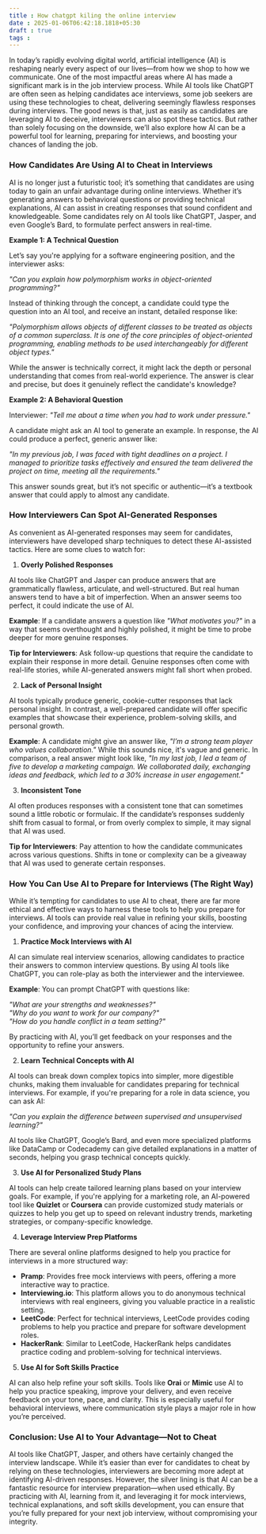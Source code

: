 ```yaml
---
title : How chatgpt kiling the online interview
date : 2025-01-06T06:42:18.1818+05:30
draft : true
tags : 
---
```


In today’s rapidly evolving digital world, artificial intelligence (AI) is reshaping nearly every aspect of our lives—from how we shop to how we communicate. One of the most impactful areas where AI has made a significant mark is in the job interview process. While AI tools like ChatGPT are often seen as helping candidates ace interviews, some job seekers are using these technologies to cheat, delivering seemingly flawless responses during interviews. The good news is that, just as easily as candidates are leveraging AI to deceive, interviewers can also spot these tactics. But rather than solely focusing on the downside, we’ll also explore how AI can be a powerful tool for learning, preparing for interviews, and boosting your chances of landing the job.

### **How Candidates Are Using AI to Cheat in Interviews**

AI is no longer just a futuristic tool; it’s something that candidates are using today to gain an unfair advantage during online interviews. Whether it’s generating answers to behavioral questions or providing technical explanations, AI can assist in creating responses that sound confident and knowledgeable. Some candidates rely on AI tools like ChatGPT, Jasper, and even Google’s Bard, to formulate perfect answers in real-time.

**Example 1: A Technical Question**

Let’s say you're applying for a software engineering position, and the interviewer asks:

_"Can you explain how polymorphism works in object-oriented programming?"_

Instead of thinking through the concept, a candidate could type the question into an AI tool, and receive an instant, detailed response like:

_"Polymorphism allows objects of different classes to be treated as objects of a common superclass. It is one of the core principles of object-oriented programming, enabling methods to be used interchangeably for different object types."_

While the answer is technically correct, it might lack the depth or personal understanding that comes from real-world experience. The answer is clear and precise, but does it genuinely reflect the candidate's knowledge?

**Example 2: A Behavioral Question**

Interviewer: _"Tell me about a time when you had to work under pressure."_

A candidate might ask an AI tool to generate an example. In response, the AI could produce a perfect, generic answer like:

_"In my previous job, I was faced with tight deadlines on a project. I managed to prioritize tasks effectively and ensured the team delivered the project on time, meeting all the requirements."_

This answer sounds great, but it’s not specific or authentic—it’s a textbook answer that could apply to almost any candidate.

### **How Interviewers Can Spot AI-Generated Responses**

As convenient as AI-generated responses may seem for candidates, interviewers have developed sharp techniques to detect these AI-assisted tactics. Here are some clues to watch for:

1. **Overly Polished Responses**

AI tools like ChatGPT and Jasper can produce answers that are grammatically flawless, articulate, and well-structured. But real human answers tend to have a bit of imperfection. When an answer seems too perfect, it could indicate the use of AI.

**Example**: If a candidate answers a question like _"What motivates you?"_ in a way that seems overthought and highly polished, it might be time to probe deeper for more genuine responses.

**Tip for Interviewers**: Ask follow-up questions that require the candidate to explain their response in more detail. Genuine responses often come with real-life stories, while AI-generated answers might fall short when probed.

2. **Lack of Personal Insight**

AI tools typically produce generic, cookie-cutter responses that lack personal insight. In contrast, a well-prepared candidate will offer specific examples that showcase their experience, problem-solving skills, and personal growth.

**Example**: A candidate might give an answer like, _"I’m a strong team player who values collaboration."_ While this sounds nice, it's vague and generic. In comparison, a real answer might look like, _"In my last job, I led a team of five to develop a marketing campaign. We collaborated daily, exchanging ideas and feedback, which led to a 30% increase in user engagement."_

3. **Inconsistent Tone**

AI often produces responses with a consistent tone that can sometimes sound a little robotic or formulaic. If the candidate’s responses suddenly shift from casual to formal, or from overly complex to simple, it may signal that AI was used.

**Tip for Interviewers**: Pay attention to how the candidate communicates across various questions. Shifts in tone or complexity can be a giveaway that AI was used to generate certain responses.

### **How You Can Use AI to Prepare for Interviews (The Right Way)**

While it’s tempting for candidates to use AI to cheat, there are far more ethical and effective ways to harness these tools to help you prepare for interviews. AI tools can provide real value in refining your skills, boosting your confidence, and improving your chances of acing the interview.

1. **Practice Mock Interviews with AI**

AI can simulate real interview scenarios, allowing candidates to practice their answers to common interview questions. By using AI tools like ChatGPT, you can role-play as both the interviewer and the interviewee.

**Example**: You can prompt ChatGPT with questions like:

_"What are your strengths and weaknesses?"_  
_"Why do you want to work for our company?"_  
_"How do you handle conflict in a team setting?"_

By practicing with AI, you’ll get feedback on your responses and the opportunity to refine your answers.

2. **Learn Technical Concepts with AI**

AI tools can break down complex topics into simpler, more digestible chunks, making them invaluable for candidates preparing for technical interviews. For example, if you're preparing for a role in data science, you can ask AI:

_"Can you explain the difference between supervised and unsupervised learning?"_

AI tools like ChatGPT, Google’s Bard, and even more specialized platforms like DataCamp or Codecademy can give detailed explanations in a matter of seconds, helping you grasp technical concepts quickly.

3. **Use AI for Personalized Study Plans**

AI tools can help create tailored learning plans based on your interview goals. For example, if you're applying for a marketing role, an AI-powered tool like **Quizlet** or **Coursera** can provide customized study materials or quizzes to help you get up to speed on relevant industry trends, marketing strategies, or company-specific knowledge.

4. **Leverage Interview Prep Platforms**

There are several online platforms designed to help you practice for interviews in a more structured way:

- **Pramp**: Provides free mock interviews with peers, offering a more interactive way to practice.
- **Interviewing.io**: This platform allows you to do anonymous technical interviews with real engineers, giving you valuable practice in a realistic setting.
- **LeetCode**: Perfect for technical interviews, LeetCode provides coding problems to help you practice and prepare for software development roles.
- **HackerRank**: Similar to LeetCode, HackerRank helps candidates practice coding and problem-solving for technical interviews.

5. **Use AI for Soft Skills Practice**

AI can also help refine your soft skills. Tools like **Orai** or **Mimic** use AI to help you practice speaking, improve your delivery, and even receive feedback on your tone, pace, and clarity. This is especially useful for behavioral interviews, where communication style plays a major role in how you’re perceived.

### **Conclusion: Use AI to Your Advantage—Not to Cheat**

AI tools like ChatGPT, Jasper, and others have certainly changed the interview landscape. While it’s easier than ever for candidates to cheat by relying on these technologies, interviewers are becoming more adept at identifying AI-driven responses. However, the silver lining is that AI can be a fantastic resource for interview preparation—when used ethically. By practicing with AI, learning from it, and leveraging it for mock interviews, technical explanations, and soft skills development, you can ensure that you’re fully prepared for your next job interview, without compromising your integrity.
